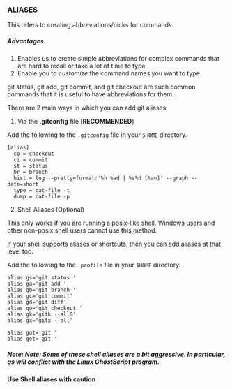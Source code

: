 ### ALIASES

This refers to creating abbreviations/nicks for commands.

##### Advantages

1. Enables us to create simple abbreviations for complex commands that are hard to recall or take a lot of time to type
2. Enable you to *customize* the command names you want to type

git status, git add, git commit, and git checkout are such common commands that it is useful to have abbreviations for them.

There are 2 main ways in which you can add git aliases:

1. Via the **.gitconfig** file [**RECOMMENDED**]

Add the following to the `.gitconfig` file in your `$HOME` directory.

```
[alias]
  co = checkout
  ci = commit
  st = status
  br = branch
  hist = log --pretty=format:'%h %ad | %s%d [%an]' --graph --date=short
  type = cat-file -t
  dump = cat-file -p
```

2. Shell Aliases (Optional)

This only works if you are running a posix-like shell. Windows users and other non-posix shell users cannot use this method.

If your shell supports aliases or shortcuts, then you can add aliases at that level too.

Add the following to the `.profile` file in your `$HOME` directory.

```
alias gs='git status '
alias ga='git add '
alias gb='git branch '
alias gc='git commit'
alias gd='git diff'
alias go='git checkout '
alias gk='gitk --all&'
alias gx='gitx --all'

alias got='git '
alias get='git '
```

##### Note: Note: Some of these shell aliases are a bit aggressive. In particular, gs will conflict with the Linux GhostScript program. 

#### Use Shell aliases with caution

